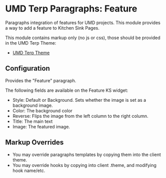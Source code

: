 # UMD Terp Paragraphs: Feature

Paragraphs integration of features for UMD projects. This module provides a way to add a feature to Kitchen Sink Pages.

This module contains markup only (no js or css), those should be provided in the UMD Terp Theme:

- [UMD Terp Theme](https://github.com/UMD-Digital/umd_terp)

## Configuration

Provides the "Feature" paragraph.

The following fields are available on the Feature KS widget:

- Style: Default or Background. Sets whether the image is set as a background image.
- Color: The background color
- Reverse: Flips the image from the left column to the right column.
- Title: The main text
- Image: The featured image.

## Markup Overrides

- You may override paragraphs templates by copying them into the client theme.
- You may override hooks by copying into client .theme, and modifying hook name/etc.
